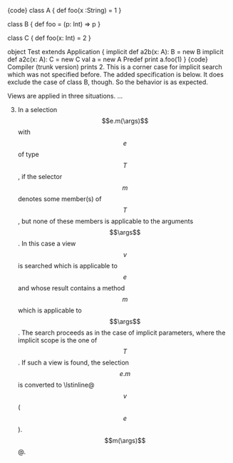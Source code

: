 {code}
class A {
  def foo(x :String) = 1
}

class B {
  def foo = (p: Int) => p
}

class C {
  def foo(x: Int) = 2
}

object Test extends Application {
  implicit def a2b(x: A): B = new B
  implicit def a2c(x: A): C = new C
  val a = new A
  Predef print a.foo(1)
}
{code}
Compiler (trunk version) prints 2.
This is a corner case for implicit search which was not specified before. The added specification is below. It does exclude the case of class B, though. So the behavior is as expected.

Views are applied in three situations.
...

3. In a selection $$e.m(\args)$$ with $$e$$ of type $$T$$, if the selector
$$m$$ denotes some member(s) of $$T$$, but none of these members is applicable to the arguments $$\args$$. In this case a view $$v$$ is searched which is applicable to $$e$$ 
and whose result contains a method $$m$$ which is applicable to $$\args$$.
The search proceeds as in the case of implicit parameters, where
the implicit scope is the one of $$T$$.  If such a view is found, the
selection $$e.m$$ is converted to \lstinline@$$v$$($$e$$).$$m(\args)$$@.
